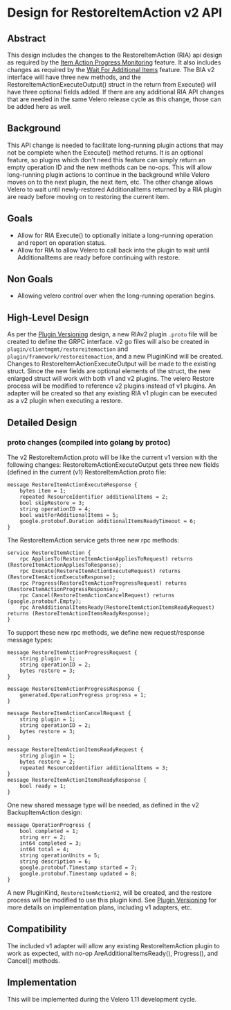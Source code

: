 # Design for RestoreItemAction v2 API

## Abstract
This design includes the changes to the RestoreItemAction (RIA) api design as required by the [Item Action Progress Monitoring](general-progress-monitoring.md) feature.
It also includes changes as required by the [Wait For Additional Items](wait-for-additional-items.md) feature.
The BIA v2 interface will have three new methods, and the RestoreItemActionExecuteOutput() struct in the return from Execute() will have three optional fields added.
If there are any additional RIA API changes that are needed in the same Velero release cycle as this change, those can be added here as well.

## Background
This API change is needed to facilitate long-running plugin actions that may not be complete when the Execute() method returns.
It is an optional feature, so plugins which don't need this feature can simply return an empty operation ID and the new methods can be no-ops.
This will allow long-running plugin actions to continue in the background while Velero moves on to the next plugin, the next item, etc.
The other change allows Velero to wait until newly-restored AdditionalItems returned by a RIA plugin are ready before moving on to restoring the current item.

## Goals
- Allow for RIA Execute() to optionally initiate a long-running operation and report on operation status.
- Allow for RIA to allow Velero to call back into the plugin to wait until AdditionalItems are ready before continuing with restore.

## Non Goals
- Allowing velero control over when the long-running operation begins.


## High-Level Design
As per the [Plugin Versioning](plugin-versioning.md) design, a new RIAv2 plugin `.proto` file will be created to define the GRPC interface.
v2 go files will also be created in `plugin/clientmgmt/restoreitemaction` and `plugin/framework/restoreitemaction`, and a new PluginKind will be created.
Changes to RestoreItemActionExecuteOutput will be made to the existing struct.
Since the new fields are optional elements of the struct, the new enlarged struct will work with both v1 and v2 plugins.
The velero Restore process will be modified to reference v2 plugins instead of v1 plugins.
An adapter will be created so that any existing RIA v1 plugin can be executed as a v2 plugin when executing a restore.

## Detailed Design

### proto changes (compiled into golang by protoc)

The v2 RestoreItemAction.proto will be like the current v1 version with the following changes:
RestoreItemActionExecuteOutput gets three new fields (defined in the current (v1) RestoreItemAction.proto file:
```
message RestoreItemActionExecuteResponse {
    bytes item = 1;
    repeated ResourceIdentifier additionalItems = 2;
    bool skipRestore = 3;
    string operationID = 4;
    bool waitForAdditionalItems = 5;
    google.protobuf.Duration additionalItemsReadyTimeout = 6;
}

```
The RestoreItemAction service gets three new rpc methods:
```
service RestoreItemAction {
    rpc AppliesTo(RestoreItemActionAppliesToRequest) returns (RestoreItemActionAppliesToResponse);
    rpc Execute(RestoreItemActionExecuteRequest) returns (RestoreItemActionExecuteResponse);
    rpc Progress(RestoreItemActionProgressRequest) returns (RestoreItemActionProgressResponse);
    rpc Cancel(RestoreItemActionCancelRequest) returns (google.protobuf.Empty);
    rpc AreAdditionalItemsReady(RestoreItemActionItemsReadyRequest) returns (RestoreItemActionItemsReadyResponse);
}

```
To support these new rpc methods, we define new request/response message types:
```
message RestoreItemActionProgressRequest {
    string plugin = 1;
    string operationID = 2;
    bytes restore = 3;
}

message RestoreItemActionProgressResponse {
    generated.OperationProgress progress = 1;
}

message RestoreItemActionCancelRequest {
    string plugin = 1;
    string operationID = 2;
    bytes restore = 3;
}

message RestoreItemActionItemsReadyRequest {
    string plugin = 1;
    bytes restore = 2;
    repeated ResourceIdentifier additionalItems = 3;
}
message RestoreItemActionItemsReadyResponse {
    bool ready = 1;
}

```
One new shared message type will be needed, as defined in the v2 BackupItemAction design:
```
message OperationProgress {
    bool completed = 1;
    string err = 2;
    int64 completed = 3;
    int64 total = 4;
    string operationUnits = 5;
    string description = 6;
    google.protobuf.Timestamp started = 7;
    google.protobuf.Timestamp updated = 8;
}
```

A new PluginKind, `RestoreItemActionV2`, will be created, and the restore process will be modified to use this plugin kind.
See [Plugin Versioning](plugin-versioning.md) for more details on implementation plans, including v1 adapters, etc.


## Compatibility
The included v1 adapter will allow any existing RestoreItemAction plugin to work as expected, with no-op AreAdditionalItemsReady(), Progress(), and Cancel() methods.

## Implementation
This will be implemented during the Velero 1.11 development cycle.
